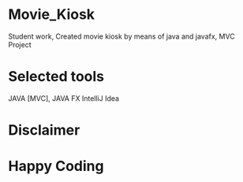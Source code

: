 # Movie_Kiosk
Student work, Created movie kiosk by means of java and javafx, MVC Project

# Selected tools
JAVA [MVC], JAVA FX
IntelliJ Idea

# Disclaimer

# Happy Coding
